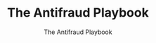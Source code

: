 ---
title: "The Antifraud Playbook"
subtitle: "The Antifraud Playbook"
doc-link: ../assets/files/Interactive-Treasury-Playbook.pdf
layout: resources-landing
filters: payment-integrity playbook omb 2018 cfoc
fiscal_year: 2018
---